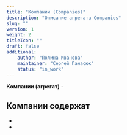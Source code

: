 ```yaml
---
title: "Компании (Companies)"
description: "Описание агрегата Companies"
slug: ""
version: 1
weight: 2
titleIcon: ""
draft: false
additional:
    author: "Полина Иванова"
    maintainer: "Сергей Панасюк"
    status: "in_work"
---
```


**Компании (агрегат)** - 


## Компании содержат
* 
* 
